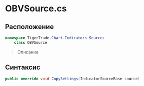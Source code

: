
# OBVSource.cs
## Расположение
```csharp
namespace TigerTrade.Chart.Indicators.Sources  
    class OBVSource
```

> Описание

## Синтаксис
```csharp
public override void CopySettings(IndicatorSourceBase source)
```
